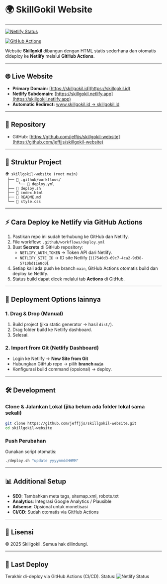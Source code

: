 # 🌍 SkillGokil Website

---

[![Netlify Status](https://api.netlify.com/api/v1/badges/117540d3-69c7-4ca2-9d38-5710bd11e8c0/deploy-status)](https://app.netlify.com/sites/skillgokil/deploys)

[![GitHub Actions](https://github.com/jeffjjs/skillgokil-website/actions/workflows/deploy.yml/badge.svg)](https://github.com/jeffjjs/skillgokil-website/actions)

Website **Skillgokil** dibangun dengan HTML statis sederhana dan otomatis dideploy ke **Netlify** melalui **GitHub Actions**.

---

## 🌐 Live Website
- **Primary Domain:** [https://skillgokil.id](https://skillgokil.id)
- **Netlify Subdomain:** [https://skillgokil.netlify.app](https://skillgokil.netlify.app)  
- **Automatic Redirect:** [www.skillgokil.id → skillgokil.id](https://www.skillgokil.id)

---

## 📂 Repository
- GitHub: [https://github.com/jeffjjs/skillgokil-website](https://github.com/jeffjjs/skillgokil-website)

---

## 📂 Struktur Project
```
🌍 skillgokil-website (root main)
 ├── 📂 .github/workflows/
 │    └── 📜 deploy.yml
 ├── 📜 deploy.sh
 ├── 📜 index.html
 ├── 📜 README.md
 └── 📜 style.css
```

---

## ⚡ Cara Deploy ke Netlify via GitHub Actions

1. Pastikan repo ini sudah terhubung ke GitHub dan Netlify.
2. File workflow: `.github/workflows/deploy.yml`
2. Buat **Secrets** di GitHub repository:
   - `NETLIFY_AUTH_TOKEN` → Token API dari Netlify.
   - `NETLIFY_SITE_ID` → ID site Netlify (`117540d3-69c7-4ca2-9d38-5710bd11e8c0`).
3. Setiap kali ada push ke branch `main`, GitHub Actions otomatis build dan deploy ke Netlify.
4. Status build dapat dicek melalui tab **Actions** di GitHub.

---

## 🚀 Deployment Options lainnya

### 1. Drag & Drop (Manual)
1. Build project (jika static generator → hasil `dist/`).
2. Drag folder build ke Netlify dashboard.
3. Selesai.

### 2. Import from Git (Netlify Dashboard)
- Login ke Netlify → **New Site from Git**
- Hubungkan GitHub repo → pilih **branch `main`**
- Konfigurasi build command (opsional) → deploy.

---

## 🛠️ Development

### Clone & Jalankan Lokal (jika belum ada folder lokal sama sekali)

```bash
git clone https://github.com/jeffjjs/skillgokil-website.git
cd skillgokil-website
```

### Push Perubahan
Gunakan script otomatis:
```bash
./deploy.sh "update yyyymmddHHMM"
```

---

## 📊 Additional Setup
- **SEO**: Tambahkan meta tags, sitemap.xml, robots.txt
- **Analytics**: Integrasi Google Analytics / Plausible
- **Adsense**: Opsional untuk monetisasi
- **CI/CD**: Sudah otomatis via GitHub Actions

---

## 📜 Lisensi
© 2025 Skillgokil. Semua hak dilindungi.

---

## 📌 Last Deploy
Terakhir di-deploy via GitHub Actions (CI/CD). Status:  ![Netlify Status](https://api.netlify.com/api/v1/badges/117540d3-69c7-4ca2-9d38-5710bd11e8c0/deploy-status)



